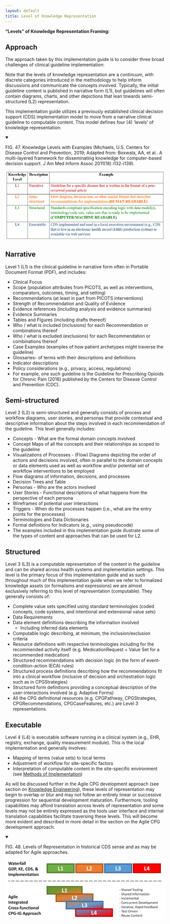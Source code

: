 ```yaml
---
layout: default
title: Level of Knowledge Representation
---
```

**“Levels” of Knowledge Representation Framing:**


## **Approach**

The approach taken by this implementation guide is to consider three broad challenges of clinical guideline implementation:

Note that the levels of knowledge representation are a continuum, with discrete categories introduced in the methodology to help inform discussions and communicate the concepts involved. Typically, the initial guideline content is published in narrative form (L1), but guidelines will often contain diagrams, charts, and other depictions that lean towards semi-structured (L2) representation.

This implementation guide utilizes a previously established clinical decision support (CDS) implementation model to move from a narrative clinical guideline to computable content. This model defines four (4) ‘levels’ of knowledge representation:

<details open>

<summary>

FIG. 47. Knowledge Levels with Examples (Michaels, U.S. Centers for Disease Control and Prevention, 2019; Adapted from: Boxwala, AA, et al.. A multi-layered framework for disseminating knowledge for computer-based decision support. J Am Med Inform Assoc 2011(18) i132-i139).

</summary>

<img src="assets/images/knowledge-levels.png" alt="Knowledge Levels with Examples" class="img-responsive img-rounded center-block"/>

</details>



## **Narrative**

Level 1 (L1) is the clinical guideline in narrative form often in Portable Document Format (PDF), and includes:

*   Clinical Focus
*   Scope (population attributes from PICOTS, as well as interventions, comparators, outcomes, timing, and setting)
*   Recommendations (at least in part from PICOTS interventions)
*   Strength of Recommendation and Quality of Evidence
*   Evidence references (including analysis and evidence summaries)
*   Evidence Summaries
*   Tables and FIgures (including drafts thereof)
*   Who / what is included (inclusions) for each Recommendation or combinations thereof
*   Who / what is excluded (exclusions) for each Recommendation or combinations thereof
*   Case Examples (examples of how patient archetypes might traverse the guideline)
*   Glossaries- of terms with their descriptions and definitions
*   Indicator descriptions
*   Policy considerations (e.g., privacy, access, regulations)
*   For example, one such guideline is the Guideline for Prescribing Opioids for Chronic Pain (2016) published by the Centers for Disease Control and Prevention (CDC).


## **Semi-structured**

Level 2 (L2) is semi-structured and generally consists of process and workflow diagrams, user stories, and personas that provide contextual and descriptive information about the steps involved in each recommendation of the guideline. This level generally includes:


*   Concepts - What are the formal domain concepts involved
*   Concept Maps of all the concepts and their relationships as scoped to the guideline
*   Visualizations of Processes - (Flow) Diagrams depicting the order of actions and decisions involved, often in parallel to the domain concepts or data elements used as well as workflow and/or potential set of workflow interventions to be employed
*   Flow diagrams of information, decisions, and processes
*   Decision Trees and Table
*   Personas - Who are the actors involved
*   User Stories - Functional descriptions of what happens from the perspective of each persona
*   Wireframes of potential user interactions
*   Triggers - When do the processes happen (i.e., what are the entry points for the processes)
*   Terminologies and Data Dictionaries
*   Formal definitions for Indicators (e.g., using pseudocode)
*   The examples included in this implementation guide illustrate some of the types of content and approaches that can be used for L2.


## **Structured**

Level 3 (L3) is a computable representation of the content in the guideline and can be shared across health systems and implementation settings. This level is the primary focus of this implementation guide and as such throughout much of this implementation guide when we refer to formalized knowledge assets (or formalisms and expressions) we are almost exclusively referring to this level of representation (computable).  They generally consists of:

*   Complete value sets specified using standard terminologies (coded concepts, code systems, and intentional and extensional value sets)
*   Data Requirements
*   Data element definitions describing the information involved
    *   Including inferred data elements
*   Computable logic describing, at minimum, the inclusion/exclusion criteria
*   Resource definitions with respective terminologies including for the recommended activity itself (e.g. MedicationRequest + Value Set for a recommended medication)
*   Structured recommendations with decision logic (in the form of event-condition-action (ECA) rules)
*   Structured process definitions describing how the recommendations fit into a clinical workflow (inclusive of decision and orchestration logic such as in CPGStrategies)
*   Structured form definitions providing a conceptual description of the user-interactions involved (e.g. Adaptive Forms)
*   All the CPG definitional resources (e.g. CPGPathway, CPGStrategies, CPGRecommendations, CPGCaseFeatures, etc.) are Level 3 representations.

## **Executable**

Level 4 (L4) is executable software running in a clinical system (e.g., EHR, registry, exchange, quality measurement module). This is the local implementation and generally involves:

*   Mapping of terms (value sets) to local terms
*   Adjustment of workflow for site-specific factors
*   Interpretation of computable content in the site-specific environment (see [Methods of Implementation](documentation-approach-09-methods-of-implementation.html))

As will be discussed further in the Agile CPG development approach (see section on [Knowledge Engineering](documentation-approach-05-knowledge-engineering-overview.html)), <!-- add link !--> these levels of representation may begin to overlap or blur and may not follow an entirely linear or successive progression for sequential development maturation.  Furthermore, tooling capabilities may afford translation across levels of representation and some levels may not be entirely expressed as the tools user interface and internal translation capabilities facilitate traversing these levels.  This will become more evident and described in more detail in the section on the Agile CPG development approach.

<details open>

<summary>

FIG. 48. Levels of Representation in historical CDS sense and as may be adapted for Agile approaches.

</summary>

<img src="assets/images/CPG-05.06-01.png" alt="Levels adapted for Agile" class="img-responsive img-rounded center-block"/>

</details>

